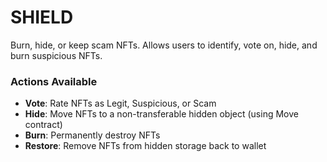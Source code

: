 # SHIELD

Burn, hide, or keep scam NFTs. Allows users to identify, vote on, hide, and burn suspicious NFTs.

### Actions Available
- **Vote**: Rate NFTs as Legit, Suspicious, or Scam
- **Hide**: Move NFTs to a non-transferable hidden object (using Move contract)
- **Burn**: Permanently destroy NFTs
- **Restore**: Remove NFTs from hidden storage back to wallet
